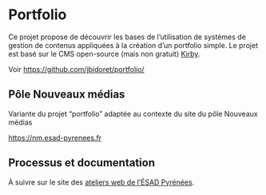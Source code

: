 # Portfolio

Ce projet propose de découvrir les bases de l’utilisation de systèmes de gestion de contenus appliquées à la création d’un portfolio simple. Le projet est basé sur le CMS open-source (mais non gratuit) [Kirby](https://getkirby.com/).

Voir https://github.com/jbidoret/portfolio/

## Pôle Nouveaux médias

Variante du projet “portfolio” adaptée au contexte du site du pôle Nouveaux médias

https://nm.esad-pyrenees.fr

## Processus et documentation

À suivre sur le site des [ateliers web de l’ÉSAD Pyrénées](https://ateliers.esad-pyrenees.fr/web/pages/projets/portfolio).
